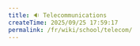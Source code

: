 ```yaml
---
title: 🔉 Telecommunications
createTime: 2025/09/25 17:59:17
permalink: /fr/wiki/school/telecom/
---
```

